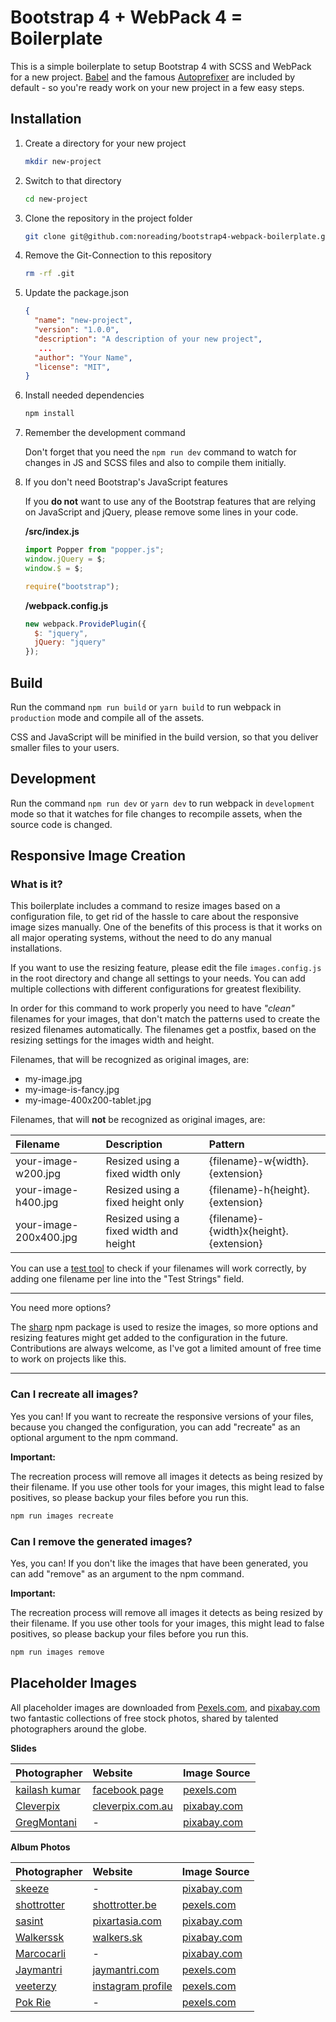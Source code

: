 # Bootstrap 4 + WebPack 4 = Boilerplate

This is a simple boilerplate to setup Bootstrap 4 with SCSS and WebPack for a new project. [Babel](https://babeljs.io/) and the famous [Autoprefixer](https://autoprefixer.github.io/) are included by default - so you're ready work on your new project in a few easy steps.

## Installation

1. Create a directory for your new project

   ```bash
   mkdir new-project
   ```

1. Switch to that directory

   ```bash
   cd new-project
   ```

1. Clone the repository in the project folder

   ```bash
   git clone git@github.com:noreading/bootstrap4-webpack-boilerplate.git .
   ```

1. Remove the Git-Connection to this repository

   ```bash
   rm -rf .git
   ```

1. Update the package.json

   ```JSON
   {
     "name": "new-project",
     "version": "1.0.0",
     "description": "A description of your new project",
      ...
     "author": "Your Name",
     "license": "MIT",
   }
   ```

1. Install needed dependencies

   ```bash
   npm install
   ```

1. Remember the development command

   Don't forget that you need the `npm run dev` command to watch for changes in JS and SCSS files and also to compile them initially.

1. If you don't need Bootstrap's JavaScript features

   If you **do not** want to use any of the Bootstrap features that are relying on JavaScript and jQuery, please remove some lines in your code.

   **/src/index.js**

   ```javascript
   import Popper from "popper.js";
   window.jQuery = $;
   window.$ = $;

   require("bootstrap");
   ```

   **/webpack.config.js**

   ```javascript
   new webpack.ProvidePlugin({
     $: "jquery",
     jQuery: "jquery"
   });
   ```

## Build

Run the command `npm run build` or `yarn build` to run webpack in `production` mode and compile all of the assets.

CSS and JavaScript will be minified in the build version, so that you deliver smaller files to your users.

## Development

Run the command `npm run dev` or `yarn dev` to run webpack in `development` mode so that it watches for file changes to recompile assets, when the source code is changed.

## Responsive Image Creation

### What is it?

This boilerplate includes a command to resize images based on a configuration file, to get rid of the hassle to care about the responsive image sizes manually. One of the benefits of this process is that it works on all major operating systems, without the need to do any manual installations.

If you want to use the resizing feature, please edit the file `images.config.js` in the root directory and change all settings to your needs. You can add multiple collections with different configurations for greatest flexibility.

In order for this command to work properly you need to have _"clean"_ filenames for your images, that don't match the patterns used to create the resized filenames automatically. The filenames get a postfix, based on the resizing settings for the images width and height.

Filenames, that will be recognized as original images, are:

- my-image.jpg
- my-image-is-fancy.jpg
- my-image-400x200-tablet.jpg

Filenames, that will **not** be recognized as original images, are:

| Filename               | Description                            | Pattern                                 |
| :--------------------- | :------------------------------------- | :-------------------------------------- |
| your-image-w200.jpg    | Resized using a fixed width only       | {filename}-w{width}.{extension}         |
| your-image-h400.jpg    | Resized using a fixed height only      | {filename}-h{height}.{extension}        |
| your-image-200x400.jpg | Resized using a fixed width and height | {filename}-{width}x{height}.{extension} |

You can use a [test tool](https://regex101.com/r/7Nh1QR/5) to check if your filenames will work correctly, by adding one filename per line into the "Test Strings" field.

---

You need more options?

The [sharp](https://www.npmjs.com/package/sharp) npm package is used to resize the images, so more options and resizing features might get added to the configuration in the future. Contributions are always welcome, as I've got a limited amount of free time to work on projects like this.

---

### Can I recreate all images?

Yes you can! If you want to recreate the responsive versions of your files, because you changed the configuration, you can add "recreate" as an optional argument to the npm command.

**Important:**

The recreation process will remove all images it detects as being resized by their filename. If you use other tools for your images, this might lead to false positives, so please backup your files before you run this.

```bash
npm run images recreate
```

### Can I remove the generated images?

Yes, you can! If you don't like the images that have been generated, you can add "remove" as an argument to the npm command.

**Important:**

The recreation process will remove all images it detects as being resized by their filename. If you use other tools for your images, this might lead to false positives, so please backup your files before you run this.

```bash
npm run images remove
```

## Placeholder Images

All placeholder images are downloaded from [Pexels.com](https://www.pexels.com/), and [pixabay.com](https://pixabay.com/) two fantastic collections of free stock photos, shared by talented photographers around the globe.

**Slides**

| Photographer                                                     | Website                                                           | Image Source                                                                |
| :--------------------------------------------------------------- | :---------------------------------------------------------------- | :-------------------------------------------------------------------------- |
| [kailash kumar](https://www.pexels.com/@kailash-kumar-212268)    | [facebook page](https://www.facebook.com/kailashkumarphotogrphy/) | [pexels.com](https://www.pexels.com/photo/white-sheep-on-farm-693776/)      |
| [Cleverpix](https://pixabay.com/en/users/Cleverpix-2508959/)     | [cleverpix.com.au](https://www.cleverpix.com.au/)                 | [pixabay.com](https://pixabay.com/en/sunset-tree-water-silhouette-1373171/) |
| [GregMontani](https://pixabay.com/en/users/GregMontani-1014946/) | -                                                                 | [pixabay.com](https://pixabay.com/en/desert-morocco-dunes-sand-2435404/)    |

**Album Photos**

| Photographer                                                   | Website                                                            | Image Source                                                                                               |
| :------------------------------------------------------------- | :----------------------------------------------------------------- | ---------------------------------------------------------------------------------------------------------- |
| [skeeze](https://pixabay.com/en/users/skeeze-272447/)          | -                                                                  | [pixabay.com](https://pixabay.com/en/landscape-panorama-scenic-clouds-2278315/)                            |
| [shottrotter](https://www.pexels.com/@shottrotter)             | [shottrotter.be](http://www.shottrotter.be/)                       | [pexels.com](https://www.pexels.com/photo/photo-of-person-walking-on-deserted-island-934718/)              |
| [sasint](https://pixabay.com/en/users/sasint-3639875/)         | [pixartasia.com](http://www.pixartasia.com/)                       | [pixabay.com](https://pixabay.com/en/elephant-animals-asia-large-1822636/)                                 |
| [Walkerssk](https://pixabay.com/en/users/Walkerssk-1409366/)   | [walkers.sk](http://www.walkers.sk/)                               | [pixabay.com](https://pixabay.com/en/cinque-terre-italy-houses-color-1859688/)                             |
| [Marcocarli](https://pixabay.com/en/users/Marcocarli-4847725/) | -                                                                  | [pixabay.com](https://pixabay.com/en/mountain-alpine-wild-emperor-2444712/)                                |
| [Jaymantri](https://www.pexels.com/@jaymantri)                 | [jaymantri.com](https://jaymantri.com/)                            | [pexels.com](https://www.pexels.com/photo/nature-forest-trees-fog-4827/)                                   |
| [veeterzy](https://www.pexels.com/@veeterzy)                   | [instagram profile](https://www.instagram.com/veeterzy?ref=pexels) | [pexels.com](https://www.pexels.com/photo/road-landscape-nature-forest-39811)                              |
| [Pok Rie](https://www.pexels.com/@pok-rie-33563)               | -                                                                  | [pexels.com](https://www.pexels.com/photo/brown-wooden-footbridge-on-body-of-water-during-sunrise-129441/) |
